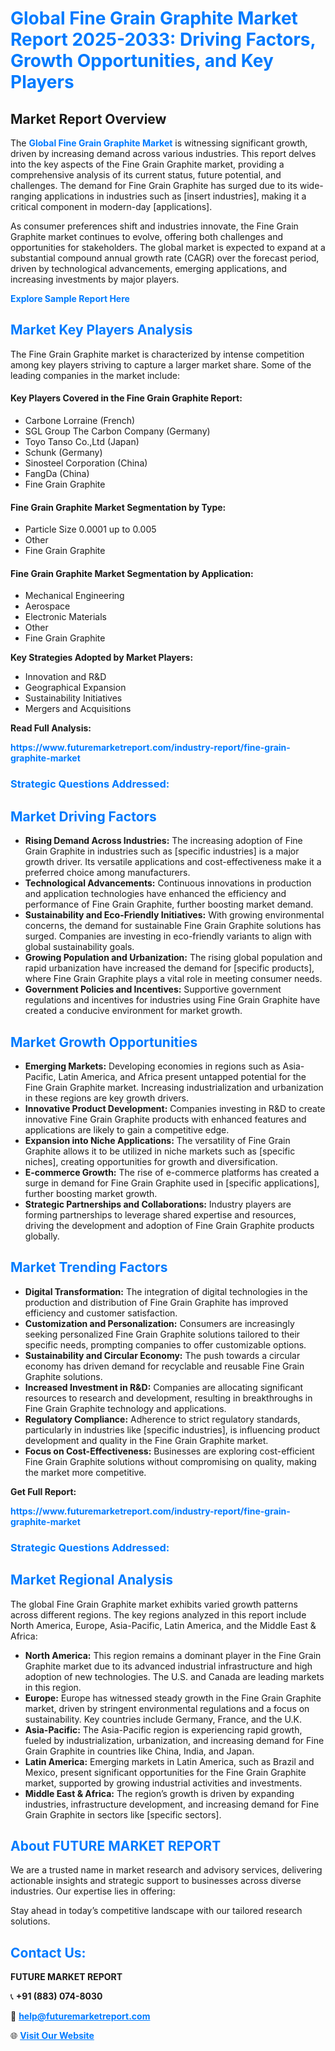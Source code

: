 <h1 style="color: #007BFF;">Global Fine Grain Graphite Market Report 2025-2033: Driving Factors, Growth Opportunities, and Key Players</h1>

<section id="overview">
<h2>Market Report Overview</h2>
<p>The <a href="https://www.futuremarketreport.com/industry-report/fine-grain-graphite-market" style="color: #007BFF; text-decoration: none;"><strong>Global Fine Grain Graphite Market</strong></a> is witnessing significant growth, driven by increasing demand across various industries. This report delves into the key aspects of the Fine Grain Graphite market, providing a comprehensive analysis of its current status, future potential, and challenges. The demand for Fine Grain Graphite has surged due to its wide-ranging applications in industries such as [insert industries], making it a critical component in modern-day [applications].</p>
<p>As consumer preferences shift and industries innovate, the Fine Grain Graphite market continues to evolve, offering both challenges and opportunities for stakeholders. The global market is expected to expand at a substantial compound annual growth rate (CAGR) over the forecast period, driven by technological advancements, emerging applications, and increasing investments by major players.</p>
</section>

<section id="overview">
<p><a href="https://www.futuremarketreport.com/request-sample/reportId=107065" style="color: #007BFF; text-decoration: none;"><strong>Explore Sample Report Here</strong></a></p>
</section>

<section id="key-players">
<h2 style="color: #007BFF;">Market Key Players Analysis</h2>
<p>The Fine Grain Graphite market is characterized by intense competition among key players striving to capture a larger market share. Some of the leading companies in the market include:</p>
<h4>Key Players Covered in the Fine Grain Graphite Report:</h4>
<ul><li>Carbone Lorraine (French)</li><li>SGL Group The Carbon Company (Germany)</li><li>Toyo Tanso Co.,Ltd (Japan)</li><li>Schunk (Germany)</li><li>Sinosteel Corporation (China)</li><li>FangDa (China)</li><li>Fine Grain Graphite</li></ul>
<h4>Fine Grain Graphite Market Segmentation by Type:</h4>
<ul><li>Particle Size 0.0001 up to 0.005</li><li>Other</li><li>Fine Grain Graphite</li></ul>

<h4>Fine Grain Graphite Market Segmentation by Application:</h4>
<ul><li>Mechanical Engineering</li><li>Aerospace</li><li>Electronic Materials</li><li>Other</li><li>Fine Grain Graphite</li></ul>
<p><strong>Key Strategies Adopted by Market Players:</strong></p>
<ul>
<li>Innovation and R&D</li>
<li>Geographical Expansion</li>
<li>Sustainability Initiatives</li>
<li>Mergers and Acquisitions</li>
</ul>
</section>

<section>
<p><strong>Read Full Analysis: </strong></p><a href="https://www.futuremarketreport.com/industry-report/fine-grain-graphite-market" style="color: #007BFF; text-decoration: none;"><strong>https://www.futuremarketreport.com/industry-report/fine-grain-graphite-market</strong></a>
<h3 style="color: #007BFF;">Strategic Questions Addressed:</h3>
</section>

<section id="driving-factors">
<h2 style="color: #007BFF;">Market Driving Factors</h2>
<ul>
<li><strong>Rising Demand Across Industries:</strong> The increasing adoption of Fine Grain Graphite in industries such as [specific industries] is a major growth driver. Its versatile applications and cost-effectiveness make it a preferred choice among manufacturers.</li>
<li><strong>Technological Advancements:</strong> Continuous innovations in production and application technologies have enhanced the efficiency and performance of Fine Grain Graphite, further boosting market demand.</li>
<li><strong>Sustainability and Eco-Friendly Initiatives:</strong> With growing environmental concerns, the demand for sustainable Fine Grain Graphite solutions has surged. Companies are investing in eco-friendly variants to align with global sustainability goals.</li>
<li><strong>Growing Population and Urbanization:</strong> The rising global population and rapid urbanization have increased the demand for [specific products], where Fine Grain Graphite plays a vital role in meeting consumer needs.</li>
<li><strong>Government Policies and Incentives:</strong> Supportive government regulations and incentives for industries using Fine Grain Graphite have created a conducive environment for market growth.</li>
</ul>
</section>

<section id="growth-opportunities">
<h2 style="color: #007BFF;">Market Growth Opportunities</h2>
<ul>
<li><strong>Emerging Markets:</strong> Developing economies in regions such as Asia-Pacific, Latin America, and Africa present untapped potential for the Fine Grain Graphite market. Increasing industrialization and urbanization in these regions are key growth drivers.</li>
<li><strong>Innovative Product Development:</strong> Companies investing in R&D to create innovative Fine Grain Graphite products with enhanced features and applications are likely to gain a competitive edge.</li>
<li><strong>Expansion into Niche Applications:</strong> The versatility of Fine Grain Graphite allows it to be utilized in niche markets such as [specific niches], creating opportunities for growth and diversification.</li>
<li><strong>E-commerce Growth:</strong> The rise of e-commerce platforms has created a surge in demand for Fine Grain Graphite used in [specific applications], further boosting market growth.</li>
<li><strong>Strategic Partnerships and Collaborations:</strong> Industry players are forming partnerships to leverage shared expertise and resources, driving the development and adoption of Fine Grain Graphite products globally.</li>
</ul>
</section>

<section id="trending-factors">
<h2 style="color: #007BFF;">Market Trending Factors</h2>
<ul>
<li><strong>Digital Transformation:</strong> The integration of digital technologies in the production and distribution of Fine Grain Graphite has improved efficiency and customer satisfaction.</li>
<li><strong>Customization and Personalization:</strong> Consumers are increasingly seeking personalized Fine Grain Graphite solutions tailored to their specific needs, prompting companies to offer customizable options.</li>
<li><strong>Sustainability and Circular Economy:</strong> The push towards a circular economy has driven demand for recyclable and reusable Fine Grain Graphite solutions.</li>
<li><strong>Increased Investment in R&D:</strong> Companies are allocating significant resources to research and development, resulting in breakthroughs in Fine Grain Graphite technology and applications.</li>
<li><strong>Regulatory Compliance:</strong> Adherence to strict regulatory standards, particularly in industries like [specific industries], is influencing product development and quality in the Fine Grain Graphite market.</li>
<li><strong>Focus on Cost-Effectiveness:</strong> Businesses are exploring cost-efficient Fine Grain Graphite solutions without compromising on quality, making the market more competitive.</li>
</ul>
</section>

<section>
<p><strong>Get Full Report: </strong></p><a href="https://www.futuremarketreport.com/industry-report/fine-grain-graphite-market" style="color: #007BFF; text-decoration: none;"><strong>https://www.futuremarketreport.com/industry-report/fine-grain-graphite-market</strong></a>
<h3 style="color: #007BFF;">Strategic Questions Addressed:</h3>
</section>


<section id="regional-analysis">
<h2 style="color: #007BFF;">Market Regional Analysis</h2>
<p>The global Fine Grain Graphite market exhibits varied growth patterns across different regions. The key regions analyzed in this report include North America, Europe, Asia-Pacific, Latin America, and the Middle East & Africa:</p>
<ul>
<li><strong>North America:</strong> This region remains a dominant player in the Fine Grain Graphite market due to its advanced industrial infrastructure and high adoption of new technologies. The U.S. and Canada are leading markets in this region.</li>
<li><strong>Europe:</strong> Europe has witnessed steady growth in the Fine Grain Graphite market, driven by stringent environmental regulations and a focus on sustainability. Key countries include Germany, France, and the U.K.</li>
<li><strong>Asia-Pacific:</strong> The Asia-Pacific region is experiencing rapid growth, fueled by industrialization, urbanization, and increasing demand for Fine Grain Graphite in countries like China, India, and Japan.</li>
<li><strong>Latin America:</strong> Emerging markets in Latin America, such as Brazil and Mexico, present significant opportunities for the Fine Grain Graphite market, supported by growing industrial activities and investments.</li>
<li><strong>Middle East & Africa:</strong> The region’s growth is driven by expanding industries, infrastructure development, and increasing demand for Fine Grain Graphite in sectors like [specific sectors].</li>
</ul>
</section>

<footer>
<h2 style="color: #007BFF;">About FUTURE MARKET REPORT</h2>
<p>We are a trusted name in market research and advisory services, delivering actionable insights and strategic support to businesses across diverse industries. Our expertise lies in offering:</p>

<p>Stay ahead in today’s competitive landscape with our tailored research solutions.</p>

<h2 style="color: #007BFF;">Contact Us:</h2>
<p><strong>FUTURE MARKET REPORT</strong></p>
<p>📞 <strong>+91 (883) 074-8030</strong></p>
<p>📧 <strong><a href="mailto:help@futuremarketreport.com" style="color: #007BFF;">help@futuremarketreport.com</a></strong></p>
<p>🌐 <strong><a href="https://www.futuremarketreport.com/" style="color: #007BFF;">Visit Our Website</a></strong></p>
</footer>
